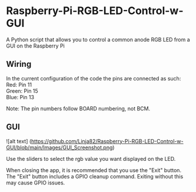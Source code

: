 # Raspberry-Pi-RGB-LED-Control-w-GUI
A Python script that allows you to control a common anode RGB LED from a GUI on the Raspberry Pi

## Wiring
In the current configuration of the code the pins are connected as such:  
Red:	Pin 11  
Green:	Pin 15  
Blue:	Pin 13  
  
Note: The pin numbers follow BOARD numbering, not BCM.

## GUI
![alt text] (https://github.com/Linja82/Raspberry-Pi-RGB-LED-Control-w-GUI/blob/main/Images/GUI_Screenshot.png)
  
Use the sliders to select the rgb value you want displayed on the LED.  
  
When closing the app, it is recommended that you use the "Exit" button. The "Exit" button includes a GPIO cleanup command. Exiting without this may cause GPIO issues.
